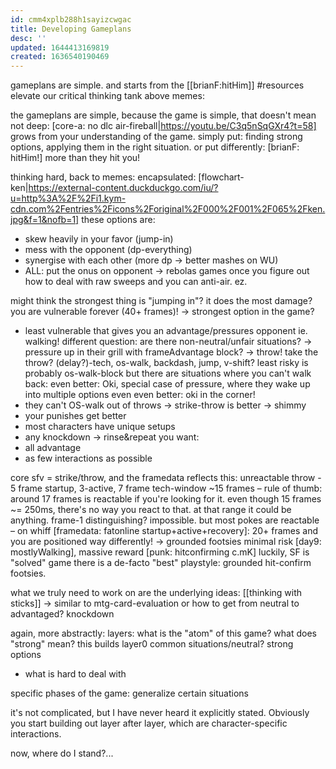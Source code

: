 ```yaml
---
id: cmm4xplb288h1sayizcwgac
title: Developing Gameplans
desc: ''
updated: 1644413169819
created: 1636540190469
---
```


gameplans
are simple.
and starts from the [[brianF:hitHim]] #resources
elevate our critical thinking tank above memes:

the gameplans are simple, because the game is simple, that doesn't mean not deep:
[core-a: no dlc air-fireball|https://youtu.be/C3q5nSqGXr4?t=58]
grows from your understanding of the game.
simply put: finding strong options, applying them in the right situation.
or put differently:
[brianF: hitHim!] more than they hit you!

thinking hard, back to memes:
encapsulated: [flowchart-ken|https://external-content.duckduckgo.com/iu/?u=http%3A%2F%2Fi1.kym-cdn.com%2Fentries%2Ficons%2Foriginal%2F000%2F001%2F065%2Fken.jpg&f=1&nofb=1]
these options are:
- skew heavily in your favor (jump-in)
- mess with the opponent (dp-everything)
- synergise with each other (more dp -> better mashes on WU)
- ALL: put the onus on opponent
-> rebolas games
once you figure out how to deal with raw sweeps and you can anti-air. ez.

might think the strongest thing is "jumping in"?
it does the most damage?
you are vulnerable forever (40+ frames)!
-> strongest option in the game?
  - least vulnerable that gives you an advantage/pressures opponent
ie. walking!
different question: are there non-neutral/unfair situations?
-> pressure
up in their grill with frameAdvantage
block? -> throw!
take the throw?
(delay?)-tech, os-walk, backdash, jump, v-shift?
least risky is probably os-walk-block
but there are situations where you can't walk back:
even better: Oki, special case of pressure, where they wake up into multiple options
even even better: oki in the corner!
- they can't OS-walk out of throws -> strike-throw is better -> shimmy
- your punishes get better
- most characters have unique setups
- any knockdown -> rinse&repeat
you want:
- all advantage
- as few interactions as possible

core sfv = strike/throw, and the framedata reflects this:
unreactable throw - 5 frame startup, 3-active, 7 frame tech-window ~15 frames
– rule of thumb: around 17 frames is reactable if you're looking for it.
even though 15 frames ~= 250ms, there's no way you react to that.
at that range it could be anything. frame-1 distinguishing? impossible.
but most pokes are reactable – on whiff
[framedata: fatonline startup+active+recovery]: 20+ frames
and you are positioned way differently!
-> grounded footsies
minimal risk [day9: mostlyWalking], massive reward [punk: hitconfirming c.mK]
luckily, SF is "solved" game
there is a de-facto "best" playstyle:
grounded hit-confirm footsies.

what we truly need to work on are the underlying ideas:
[[thinking with sticks]]
-> similar to mtg-card-evaluation
or how to get from neutral to advantaged?
knockdown

again, more abstractly:
layers:
what is the "atom" of this game?
what does "strong" mean?
this builds layer0
common situations/neutral?
  strong options
  - what is hard to deal with

specific phases of the game:
  generalize certain situations

it's not complicated, but I have never heard it explicitly stated.
Obviously you start building out layer after layer, which are character-specific interactions.

now, where do I stand?...
